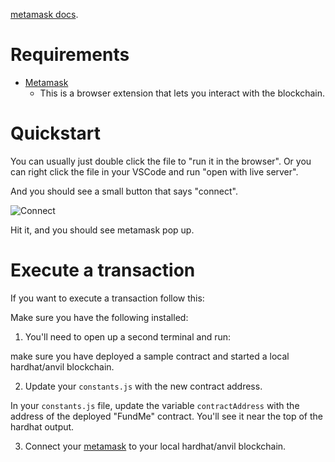 [metamask docs](https://docs.metamask.io/guide/create-dapp.html#basic-action-part-1).

# Requirements

- [Metamask](https://metamask.io/)
  - This is a browser extension that lets you interact with the blockchain.

# Quickstart

You can usually just double click the file to "run it in the browser". Or you can right click the file in your VSCode and run "open with live server".

And you should see a small button that says "connect".

![Connect](connect.png)

Hit it, and you should see metamask pop up.

# Execute a transaction

If you want to execute a transaction follow this:

Make sure you have the following installed:

1. You'll need to open up a second terminal and run:

make sure you have deployed a sample contract and started a local hardhat/anvil blockchain.

2. Update your `constants.js` with the new contract address.

In your `constants.js` file, update the variable `contractAddress` with the address of the deployed "FundMe" contract. You'll see it near the top of the hardhat output.

3. Connect your [metamask](https://metamask.io/) to your local hardhat/anvil blockchain.